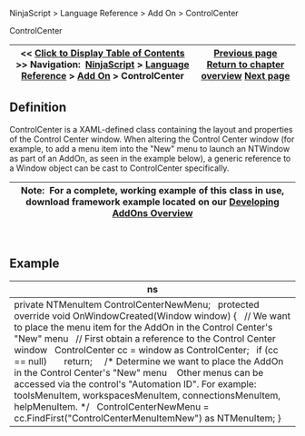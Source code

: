 ﻿
NinjaScript > Language Reference > Add On > ControlCenter

ControlCenter

| << [Click to Display Table of Contents](controlcenter.md) >> **Navigation:**     [NinjaScript](ninjascript-1.md) > [Language Reference](language_reference_wip-1.md) > [Add On](add_on-1.md) > ControlCenter | [Previous page](atmstrategy-1.md) [Return to chapter overview](add_on-1.md) [Next page](fundamentaldata-1.md) |
| --- | --- |
## Definition
ControlCenter is a XAML-defined class containing the layout and properties of the Control Center window. When altering the Control Center window (for example, to add a menu item into the "New" menu to launch an NTWindow as part of an AddOn, as seen in the example below), a generic reference to a Window object can be cast to ControlCenter specifically. 
 

| Note:  For a complete, working example of this class in use, download framework example located on our [Developing AddOns Overview](developing_add_ons-1.md) |
| --- |
 
## Example

| ns |
| --- |
| private NTMenuItem ControlCenterNewMenu;   protected override void OnWindowCreated(Window window) {    // We want to place the menu item for the AddOn in the Control Center's "New" menu    // First obtain a reference to the Control Center window    ControlCenter cc = window as ControlCenter;    if (cc == null)        return;      /* Determine we want to place the AddOn in the Control Center's "New" menu     Other menus can be accessed via the control's "Automation ID". For example: toolsMenuItem, workspacesMenuItem, connectionsMenuItem, helpMenuItem. */    ControlCenterNewMenu = cc.FindFirst("ControlCenterMenuItemNew") as NTMenuItem; } |
